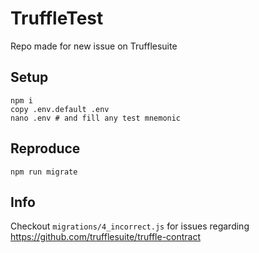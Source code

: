 # TruffleTest

Repo made for new issue on Trufflesuite

## Setup

```
npm i
copy .env.default .env
nano .env # and fill any test mnemonic
```

## Reproduce

```
npm run migrate
```

## Info

Checkout `migrations/4_incorrect.js` for issues regarding https://github.com/trufflesuite/truffle-contract
